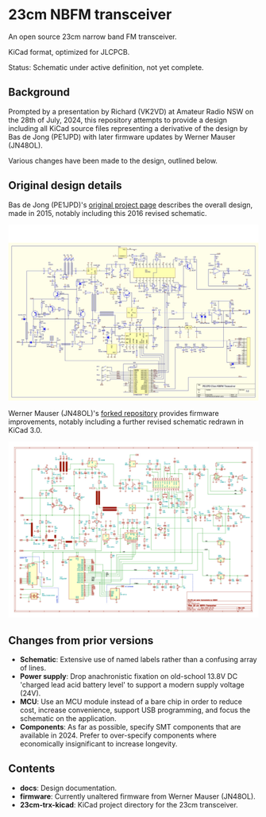 # 23cm NBFM transceiver

An open source 23cm narrow band FM transceiver.

KiCad format, optimized for JLCPCB.

Status: Schematic under active definition, not yet complete.

## Background

Prompted by a presentation by Richard (VK2VD) at Amateur Radio NSW on the 28th of July, 2024, this repository attempts to provide a design including all KiCad source files representing a derivative of the design by Bas de Jong (PE1JPD) with later firmware updates by Werner Mauser (JN48OL).

Various changes have been made to the design, outlined below.

## Original design details

Bas de Jong (PE1JPD)'s [original project page](http://www.pe1jpd.nl/index.php/23cm_nbfm/) describes the overall design, made in 2015, notably including this 2016 revised schematic.

![image](docs/23nbfmsch32.jpg)

Werner Mauser (JN48OL)'s [forked repository](https://github.com/wemaus/23cm-NBFM-Trx) provides firmware improvements, notably including a further revised schematic redrawn in KiCad 3.0.

![image](docs/23cm-pdf-thumbnail.jpg) 

## Changes from prior versions

 * __Schematic__: Extensive use of named labels rather than a confusing array of lines.
 * __Power supply__: Drop anachronistic fixation on old-school 13.8V DC 'charged lead acid battery level' to support a modern supply voltage (24V).
 * __MCU__: Use an MCU module instead of a bare chip in order to reduce cost, increase convenience, support USB programming, and focus the schematic on the application.
 * __Components__: As far as possible, specify SMT components that are available in 2024. Prefer to over-specify components where economically insignificant to increase longevity.

## Contents

 * __docs__: Design documentation.
 * __firmware__: Currently unaltered firmware from Werner Mauser (JN48OL).
 * __23cm-trx-kicad__: KiCad project directory for the 23cm transceiver.
